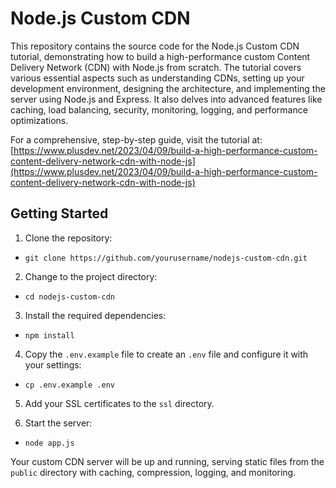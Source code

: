 # Node.js Custom CDN

This repository contains the source code for the Node.js Custom CDN tutorial, demonstrating how to build a high-performance custom Content Delivery Network (CDN) with Node.js from scratch. The tutorial covers various essential aspects such as understanding CDNs, setting up your development environment, designing the architecture, and implementing the server using Node.js and Express. It also delves into advanced features like caching, load balancing, security, monitoring, logging, and performance optimizations.

For a comprehensive, step-by-step guide, visit the tutorial at:
[https://www.plusdev.net/2023/04/09/build-a-high-performance-custom-content-delivery-network-cdn-with-node-js](https://www.plusdev.net/2023/04/09/build-a-high-performance-custom-content-delivery-network-cdn-with-node-js)

## Getting Started

1. Clone the repository:
 * `git clone https://github.com/yourusername/nodejs-custom-cdn.git`

2. Change to the project directory:
 * `cd nodejs-custom-cdn`

3. Install the required dependencies:
 * `npm install`

4. Copy the `.env.example` file to create an `.env` file and configure it with your settings:
 * `cp .env.example .env`

5. Add your SSL certificates to the `ssl` directory.

6. Start the server:
 * `node app.js`

Your custom CDN server will be up and running, serving static files from the `public` directory with caching, compression, logging, and monitoring.
